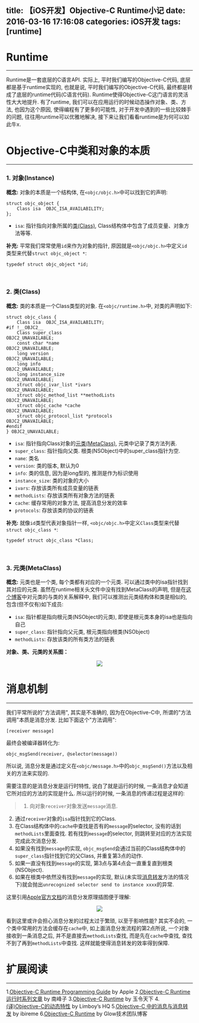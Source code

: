 title: 【iOS开发】Objective-C Runtime小记
date: 2016-03-16 17:16:08
categories: iOS开发
tags: [runtime]
---

# Runtime
---
Runtime是一套底层的C语言API. 实际上, 平时我们编写的Objective-C代码, 底层都是基于runtime实现的, 也就是说, 平时我们编写的Objective-C代码, 最终都是转成了底层的runtime代码(C语言代码). Runtime使得Objective-C这门语言的灵活性大大地提升. 有了runtime, 我们可以在应用运行的时候动态操作对象、类、方法, 也因为这个原因, 使得编程有了更多的可能性, 对于开发中遇到的一些比较棘手的问题, 往往用runtime可以优雅地解决, 接下来让我们看看runtime是为何可以如此牛x.

<!--more-->

# Objective-C中类和对象的本质
---
### 1. 对象(Instance)
**概念:**
对象的本质是一个结构体, 在`<objc/objc.h>`中可以找到它的声明:
```objc
struct objc_object {
    Class isa  OBJC_ISA_AVAILABILITY;
};
```
- `isa`: 指针指向对象所属的[类(Class)](#二.2), Class结构体中包含了成员变量、对象方法等等.  

**补充:**
平常我们常常使用`id`来作为对象的指针, 原因就是`<objc/objc.h>`中定义`id `类型来代替`struct objc_object *`:
```objc
typedef struct objc_object *id;
```

<br/>

### <span id="二.2"> 2. 类(Class) </span>
**概念:**
类的本质是一个Class类型的对象. 在`<objc/runtime.h>`中, 对类的声明如下:
```objc
struct objc_class {
    Class isa  OBJC_ISA_AVAILABILITY;
#if !__OBJC2__
    Class super_class                                        OBJC2_UNAVAILABLE;
    const char *name                                         OBJC2_UNAVAILABLE;
    long version                                             OBJC2_UNAVAILABLE;
    long info                                                OBJC2_UNAVAILABLE;
    long instance_size                                       OBJC2_UNAVAILABLE;
    struct objc_ivar_list *ivars                             OBJC2_UNAVAILABLE;
    struct objc_method_list **methodLists                    OBJC2_UNAVAILABLE;
    struct objc_cache *cache                                 OBJC2_UNAVAILABLE;
    struct objc_protocol_list *protocols                     OBJC2_UNAVAILABLE;
#endif
} OBJC2_UNAVAILABLE;
```
- `isa`: 指针指向Class对象的[元类(MetaClass)](#二.3), 元类中记录了类方法列表.
- `super_class`: 指针指向父类. 根类(NSObject)中的super_class指针为空.
- `name`: 类名
- `version`: 类的版本, 默认为0
- `info`: 类的信息, 因为是long型的, 推测是作为标识使用
- `instance_size`: 类的对象的大小
- `ivars`: 存放该类所有成员变量的链表
- `methodLists`: 存放该类所有对象方法的链表
- `cache`: 缓存常用的对象方法, 提高消息分发的效率
- `protocols`: 存放该类的协议的链表

**补充:**
就像`id`类型代表对象指针一样, `<objc/objc.h>`中定义`Class`类型来代替`struct objc_class *`:
```objc
typedef struct objc_class *Class;
```

<br/>

### <span id="二.3"> 3. 元类(MetaClass) </span>
**概念:**
元类也是一个类, 每个类都有对应的一个元类. 可以通过类中的isa指针找到其对应的元类. 虽然在runtime相关头文件中没有找到MetaClass的声明, 但是在[这个博客](http://www.sealiesoftware.com/blog/archive/2009/04/14/objc_explain_Classes_and_metaclasses.html)中对元类的与类的关系解释中, 我们可以推测出元类结构体和类是相似的, 包含(但不仅有)如下成员:
- `isa`: 指针都是指向根元类(NSObject的元类), 即使是根元类本身的isa也是指向自己
- `super_class`: 指针指向父元类, 根元类指向根类(NSObject)
- `methodLists`: 存放该类的所有类方法的链表

**对象、类、元类的关系图：**
<div style="text-align: center">
<img src="/img/runtime/runtime_0.pdf"/>
</div>

# 消息机制
---
我们平常所说的"方法调用", 其实是不准确的, 因为在Objective-C中, 所谓的"方法调用"本质是消息分发. 比如下面这个"方法调用":
```objc
[receiver message]
```
最终会被编译器转化为:
```objc
objc_msgSend(receiver, @selector(message))
```
所以说, 消息分发是通过定义在`<objc/message.h>`中的`objc_msgSend()`方法以及相关的方法来实现的. 

需要注意的是消息分发是运行时特性, 说白了就是运行的时候, 一条消息才会知道它所对应的方法的实现是什么. 所以运行的时候, 一条消息的传递过程是这样的:
>1. 向对象`receiver`对象发送`message`消息.
2. 通过`receiver`对象的`isa`指针找到它的Class.
3. 在Class结构体中的`cache`中查找是否有的`message`的selector, 没有的话到`methodLists`里面查找. 若有找到`message`的selector, 则跳转至对应的方法实现完成此次消息分发.
4. 如果没有找到`message`的实现, `objc_msgSend`会通过当前的Class结构体中的`super_class`指针找到它的父Class, 并重复第3点的动作. 
5. 如果一直没有找到`message`的实现, 第3点与第4点会一直重复直到根类(NSObject).
6. 如果在根类中依然没有找到`message`的实现, 默认(未实现[消息转发](https://developer.apple.com/library/ios/documentation/Cocoa/Conceptual/ObjCRuntimeGuide/Articles/ocrtForwarding.html#//apple_ref/doc/uid/TP40008048-CH105-SW1)方法的情况下)就会抛出`unrecognized selector send to instance xxxx`的异常.

这里引用[Apple官方文档](https://developer.apple.com/library/ios/documentation/Cocoa/Conceptual/ObjCRuntimeGuide/Articles/ocrtHowMessagingWorks.html#//apple_ref/doc/uid/TP40008048-CH104-SW1)的消息分发原理插图便于理解:

<div style="text-align: center">
<img src="/img/runtime/runtime_1.gif"/>
</div>

看到这里或许会担心消息分发的过程太过于繁琐, 以至于影响性能? 其实不会的, 一个类中常用的方法会缓存在`cache`中, 如上面消息分发流程的第2点所说, 一个对象接收到一条消息之后, 并不是直接去`methodLists`查找, 而是先在`cache`中查找, 查找不到了再到`methodLists`中查找. 这样就能使得消息转发的效率得到保障.

# 扩展阅读
---
1.[Objective-C Runtime Programming Guide](https://developer.apple.com/library/mac/documentation/Cocoa/Conceptual/ObjCRuntimeGuide/Introduction/Introduction.html) by Apple
2.[Objective-C Runtime 运行时系列文章](http://southpeak.github.io/2014/10/25/objective-c-runtime-1/) by 南峰子
3.[Objective-C Runtime](http://yulingtianxia.com/blog/2014/11/05/objective-c-runtime/) by 玉令天下
4.[(译)Objective-C的动态特性](http://limboy.me/ios/2013/08/03/dynamic-tips-and-tricks-with-objective-c.html) by Limboy’s HQ
5.[Objective-C 中的消息与消息转发](http://blog.ibireme.com/2013/11/26/objective-c-messaging/) by ibireme
6.[Objective-C Runtime](http://tech.glowing.com/cn/objective-c-runtime/) by Glow技术团队博客


